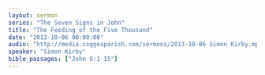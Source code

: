 ```yaml
---
layout: sermon
series: "The Seven Signs in John"
title: "The Feeding of the Five Thousand"
date: "2013-10-06 00:00:00"
audio: "http://media.coggesparish.com/sermons/2013-10-06 Simon Kirby.mp3"
speaker: "Simon Kirby"
bible_passages: ["John 6:1-15"]
---
```

